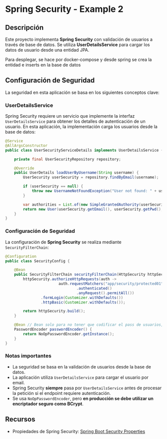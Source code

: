 # Spring Security - Example 2

## Descripción

Este proyecto implementa **Spring Security** con validación de usuarios a través de base de datos. Se utiliza **UserDetailsService** para cargar los datos de usuario desde una entidad JPA.

Para desplegar, se hace por docker-compose y desde spring se crea la entidad e inserts en la base de datos

## Configuración de Seguridad

La seguridad en esta aplicación se basa en los siguientes conceptos clave:

### **UserDetailsService**

Spring Security requiere un servicio que implemente la interfaz `UserDetailsService` para obtener los detalles de autenticación de un usuario. En esta aplicación, la implementación carga los usuarios desde la base de datos:

```java
@Service
@AllArgsConstructor
public class UserSecurityServiceDetails implements UserDetailsService {

    private final UserSecurityRepository repository;

    @Override
    public UserDetails loadUserByUsername(String username) {
        UserSecurity userSecurity = repository.findByEmail(username);

        if (userSecurity == null) {
            throw new UsernameNotFoundException("User not found: " + username);
        }

        var authorities = List.of(new SimpleGrantedAuthority(userSecurity.getRol()));
        return new User(userSecurity.getEmail(), userSecurity.getPwd(), authorities);
    }
}
```

### **Configuración de Seguridad**

La configuración de **Spring Security** se realiza mediante `SecurityFilterChain`:

```java
@Configuration
public class SecurityConfig {

    @Bean
    public SecurityFilterChain securityFilterChain(HttpSecurity httpSecurity) throws Exception {
        httpSecurity.authorizeHttpRequests(auth ->
                        auth.requestMatchers("app/security/protected01", "app/security/protected02")
                                .authenticated()
                                .anyRequest().permitAll())
                .formLogin(Customizer.withDefaults())
                .httpBasic(Customizer.withDefaults());

        return httpSecurity.build();
    }

    @Bean // Bean solo para no tener que codificar el pass de usuarios, es deprecated, solo para local
    PasswordEncoder passwordEncoder() {
        return NoOpPasswordEncoder.getInstance();
    }
}
```

### **Notas importantes**

- La seguridad se basa en la validación de usuarios desde la base de datos.
- La aplicación utiliza `UserDetailsService` para cargar el usuario por email.
- Spring Security **siempre** pasa por `UserDetailsService` antes de procesar la petición si el endpoint requiere autenticación.
- Se usa `NoOpPasswordEncoder`, pero **en producción se debe utilizar un encriptador seguro como BCrypt**.

## Recursos

- Propiedades de Spring Security: [Spring Boot Security Properties](https://docs.spring.io/spring-boot/appendix/application-properties/#appendix.application-properties.security)



